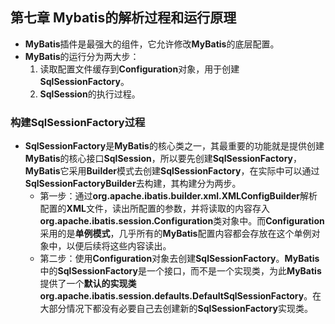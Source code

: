 ## 第七章 Mybatis的解析过程和运行原理

- **MyBatis**插件是最强大的组件，它允许修改**MyBatis**的底层配置。
- **MyBatis**的运行分为两大步：
  1. 读取配置文件缓存到**Configuration**对象，用于创建**SqlSessionFactory**。
  2. **SqlSession**的执行过程。

### 构建SqlSessionFactory过程

- **SqlSessionFactory**是**MyBatis**的核心类之一，其最重要的功能就是提供创建**MyBatis**的核心接口**SqlSession**，所以要先创建**SqlSessionFactory**，**MyBatis**它采用**Builder**模式去创建**SqlSessionFactory**，在实际中可以通过**SqlSessionFactoryBuilder**去构建，其构建分为两步。
  - 第一步：通过**org.apache.ibatis.builder.xml.XMLConfigBuilder**解析配置的**XML**文件，读出所配置的参数，并将读取的内容存入**org.apache.ibatis.session.Configuration**类对象中。而**Configuration**采用的是**单例模式**，几乎所有的**MyBatis**配置内容都会存放在这个单例对象中，以便后续将这些内容读出。
  - 第二步：使用**Configuration**对象去创建**SqlSessionFactory**。**MyBatis**中的**SqlSessionFactory**是一个接口，而不是一个实现类，为此**MyBatis**提供了一个**默认的实现类org.apache.ibatis.session.defaults.DefaultSqlSessionFactory**。在大部分情况下都没有必要自己去创建新的**SqlSessionFactory**实现类。

